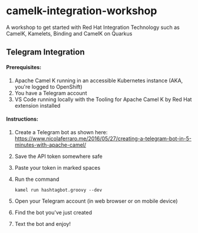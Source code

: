 # camelk-integration-workshop
A workshop to get started with Red Hat Integration Technology such as CamelK, Kamelets, Binding and CamelK on Quarkus

## Telegram Integration

#### Prerequisites:
1. Apache Camel K running in an accessible Kubernetes instance (AKA, you're logged to OpenShift)
2. You have a Telegram account
3. VS Code running locally with the Tooling for Apache Camel K by Red Hat extension installed

#### Instructions:
1. Create a Telegram bot as shown here: https://www.nicolaferraro.me/2016/05/27/creating-a-telegram-bot-in-5-minutes-with-apache-camel/
2. Save the API token somewhere safe
3. Paste your token in marked spaces
4. Run the command 
    
    ```Shell
    kamel run hashtagbot.groovy --dev
    ```

5. Open your Telegram account (in web browser or on mobile device)
6. Find the bot you've just created
7. Text the bot and enjoy!